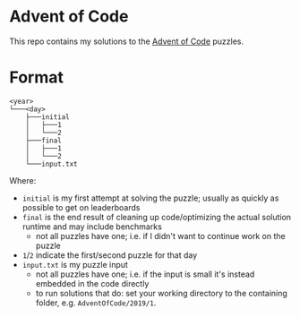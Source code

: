 # Advent of Code

This repo contains my solutions to the [Advent of Code](https://adventofcode.com/) puzzles.

# Format

```
<year>
└───<day>
    ├───initial
    │   ├───1
    │   └───2
    ├───final
    │   ├───1
    │   └───2
    └───input.txt
```

Where:
- `initial` is my first attempt at solving the puzzle; usually as quickly as possible to get on leaderboards
- `final` is the end result of cleaning up code/optimizing the actual solution runtime and may include benchmarks
  - not all puzzles have one; i.e. if I didn't want to continue work on the puzzle
- `1`/`2` indicate the first/second puzzle for that day
- `input.txt` is my puzzle input
  - not all puzzles have one; i.e. if the input is small it's instead embedded in the code directly
  - to run solutions that do: set your working directory to the containing folder, e.g. `AdventOfCode/2019/1`.
